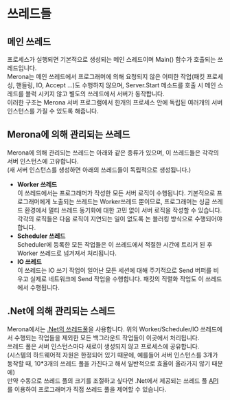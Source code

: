 쓰레드들
====

메인 쓰레드
----
프로세스가 실행되면 기본적으로 생성되는 메인 스레드이며 Main() 함수가 호출되는 쓰레드입니다.<br>
Merona는 메인 쓰레드에서 프로그래머에 의해 요청되지 않은 어떠한 작업(패킷 프로세싱, 핸들링, IO, Accept ...)도 수행하지 않으며, Server.Start 메소드를 호출 시 메인 스레드를 블럭 시키지 않고 별도의 쓰레드에서 서버가 동작합니다.<br>
이러한 구조는 Merona 서버 프로그램에서 한개의 프로세스 안에 독립된 여러개의 서버 인스턴스를 가질 수 있도록 해줍니다.

Merona에 의해 관리되는 쓰레드
----
Merona에 의해 관리되는 쓰레드는 아래와 같은 종류가 있으며, 이 쓰레드들은 각각의 서버 인스턴스에 고유합니다.<br>
(새 서버 인스턴스를 생성하면 아래의 쓰레드들이 독립적으로 생성됩니다.)
* __Worker 쓰레드__<br>
  이 쓰레드에서는 프로그래머가 작성한 모든 서버 로직이 수행됩니다. 기본적으로 프로그래머에게 노출되는 쓰레드는 Worker쓰레드 뿐이므로, 프로그래머는 싱글 쓰레드 환경에서 멀티 쓰레드 동기화에 대한 고민 없이 서버 로직을 작성할 수 있습니다. 각각의 로직들은 다음 로직이 지연되는 일이 없도록 논 블러킹 방식으로 수행되어야 합니다.
* __Scheduler 쓰레드__<br>
  Scheduler에 등록한 모든 작업들은 이 쓰레드에서 적절한 시간에 트리거 된 후 Worker 쓰레드로 넘겨져서 처리됩니다.
* __IO 쓰레드__<br>
  이 쓰레드는 IO 쓰기 작업이 일어난 모든 세션에 대해 주기적으로 Send 버퍼를 비우고 실제로 네트워크에 Send 작업을 수행합니다. 패킷의 직렬화 작업도 이 쓰레드에서 수행됩니다.

.Net에 의해 관리되는 스레드
----
Merona에서는 [.Net의 쓰레드풀](https://msdn.microsoft.com/ko-kr/library/0ka9477y(v=VS.110).aspx)을 사용합니다. 위의 Worker/Scheduler/IO 쓰레드에서 수행되는 작업들을 제외한 모든 백그라운드 작업들이 이곳에서 처리됩니다.<br>
쓰레드 풀은 서버 인스턴스마다 새로이 생성되지 않고 프로세스에 공유합니다.<br>
(시스템의 하드웨어적 자원은 한정되어 있기 때문에, 예를들어 서버 인스턴스를 3개가 동작할 때, 10*3개의 쓰레드 풀을 가진다고 해서 일반적으로 효율이 올라가지 않기 때문에)
<br>
만약 수동으로 쓰레드 풀의 크기를 조절하고 싶다면 .Net에서 제공되는 쓰레드 풀 [API](https://msdn.microsoft.com/ko-kr/library/system.threading.threadpool.setmaxthreads(v=vs.110).aspx)를 이용하여 프로그래머가 직접 쓰레드 풀을 제어할 수 있습니다.
